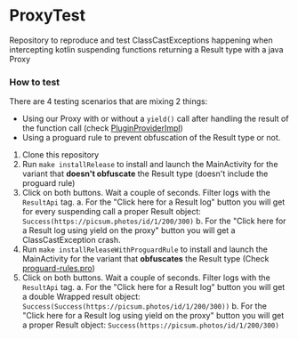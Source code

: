 # ProxyTest

Repository to reproduce and test ClassCastExceptions happening when intercepting kotlin suspending functions returning a Result type with a java Proxy

### How to test

There are 4 testing scenarios that are mixing 2 things:

- Using our Proxy with or without a `yield()` call after handling the result of the function call (check [PluginProviderImpl](app/src/main/java/com/example/proxytest/PluginProviderImpl.kt))
- Using a proguard rule to prevent obfuscation of the Result type or not.

1. Clone this repository
2. Run `make installRelease` to install and launch the MainActivity for the variant that **doesn't obfuscate** the Result type (doesn't include the proguard rule) 
3. Click on both buttons. Wait a couple of seconds. Filter logs with the `ResultApi` tag.
    a. For the "Click here for a Result log" button you will get for every suspending call a proper Result object: `Success(https://picsum.photos/id/1/200/300)`
    b. For the "Click here for a Result log using yield on the proxy" button you will get a ClassCastException crash.
4. Run `make installReleaseWithProguardRule` to install and launch the MainActivity for the variant that **obfuscates** the Result type (Check [proguard-rules.pro](app/proguard-rules.pro))
5. Click on both buttons. Wait a couple of seconds. Filter logs with the `ResultApi` tag.
   a. For the "Click here for a Result log" button you will get a double Wrapped result object: `Success(Success(https://picsum.photos/id/1/200/300))`
   b. For the "Click here for a Result log using yield on the proxy" button you will get a proper Result object: `Success(https://picsum.photos/id/1/200/300)`

